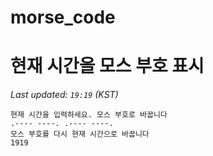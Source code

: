 # morse_code
# 현재 시간을 모스 부호 표시
<!-- MORSE_TIME_START -->
_Last updated: `19:19` (KST)_

```
현재 시간을 입력하세요. 모스 부호로 바꿉니다
.---- ----. .---- ----.
모스 부호를 다시 현재 시간으로 바꿉니다
1919
```
<!-- MORSE_TIME_END -->
